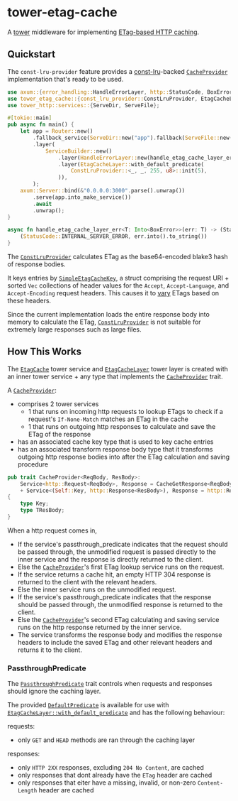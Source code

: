 # tower-etag-cache

A [tower](https://github.com/tower-rs) middleware for implementing [ETag-based HTTP caching](https://developer.mozilla.org/en-US/docs/Web/HTTP/Caching#etagif-none-match).

## Quickstart

The `const-lru-provider` feature provides a [const-lru](https://docs.rs/const-lru/latest/const_lru)-backed [`CacheProvider`](crate::CacheProvider) implementation that's ready to be used.

```rust ignore
use axum::{error_handling::HandleErrorLayer, http::StatusCode, BoxError, Router};
use tower_etag_cache::{const_lru_provider::ConstLruProvider, EtagCacheLayer};
use tower_http::services::{ServeDir, ServeFile};

#[tokio::main]
pub async fn main() {
    let app = Router::new()
        .fallback_service(ServeDir::new("app").fallback(ServeFile::new("app/404.html")))
        .layer(
            ServiceBuilder::new()
                .layer(HandleErrorLayer::new(handle_etag_cache_layer_err))
                .layer(EtagCacheLayer::with_default_predicate(
                    ConstLruProvider::<_, _, 255, u8>::init(5),
                )),
        );
    axum::Server::bind(&"0.0.0.0:3000".parse().unwrap())
        .serve(app.into_make_service())
        .await
        .unwrap();
}

async fn handle_etag_cache_layer_err<T: Into<BoxError>>(err: T) -> (StatusCode, String) {
    (StatusCode::INTERNAL_SERVER_ERROR, err.into().to_string())
}
```

The [`ConstLruProvider`](const_lru_provider::ConstLruProvider) calculates ETag as the base64-encoded blake3 hash of response bodies.

It keys entries by [`SimpleEtagCacheKey`](simple_etag_cache_key::SimpleEtagCacheKey), a struct comprising the request URI + sorted `Vec` collections of header values for the `Accept`, `Accept-Language`, and `Accept-Encoding` request headers. This causes it to [vary](https://developer.mozilla.org/en-US/docs/Web/HTTP/Caching#vary) ETags based on these headers.

Since the current implementation loads the entire response body into memory to calculate the ETag, [`ConstLruProvider`](const_lru_provider::ConstLruProvider) is not suitable for extremely large responses such as large files.

## How This Works

The [`EtagCache`](crate::EtagCache) tower service and [`EtagCacheLayer`](crate::EtagCacheLayer) tower layer is created with an inner tower service + any type that implements the [`CacheProvider`](crate::CacheProvider) trait. 

A [`CacheProvider`](crate::CacheProvider):
- comprises 2 tower services
    - 1 that runs on incoming http requests to lookup ETags to check if a request's `If-None-Match` matches an ETag in the cache
    - 1 that runs on outgoing http responses to calculate and save the ETag of the response
- has an associated cache key type that is used to key cache entries
- has an associated transform response body type that it transforms outgoing http response bodies into after the ETag calculation and saving procedure 

```rust ignore
pub trait CacheProvider<ReqBody, ResBody>:
    Service<http::Request<ReqBody>, Response = CacheGetResponse<ReqBody, Self::Key>> // runs on request
    + Service<(Self::Key, http::Response<ResBody>), Response = http::Response<Self::TResBody>> // runs on response
{
    type Key;
    type TResBody;
}
```

When a http request comes in,
- If the service's passthrough_predicate indicates that the request should be passed through, the unmodified request is passed directly to the inner service and the response is directly returned to the client.
- Else the [`CacheProvider`](crate::CacheProvider)'s first ETag lookup service runs on the request.
- If the service returns a cache hit, an empty HTTP 304 response is returned to the client with the relevant headers.
- Else the inner service runs on the unmodified request.
- If the service's passthrough_predicate indicates that the response should be passed through, the unmodified response is returned to the client.
- Else the [`CacheProvider`](crate::CacheProvider)'s second ETag calculating and saving service runs on the http response returned by the inner service.
- The service transforms the response body and modifies the response headers to include the saved ETag and other relevant headers and returns it to the client.

### PassthroughPredicate

The [`PassthroughPredicate`](crate::PassthroughPredicate) trait controls when requests and responses should ignore the caching layer.

The provided [`DefaultPredicate`](crate::DefaultPredicate) is available for use with [`EtagCacheLayer::with_default_predicate`](EtagCacheLayer::with_default_predicate) and has the following behaviour:

requests:
- only `GET` and `HEAD` methods are ran through the caching layer

responses:
- only `HTTP 2XX` responses, excluding `204 No Content`, are cached
- only responses that dont already have the `ETag` header are cached
- only responses that eiter have a missing, invalid, or non-zero `Content-Length` header are cached 
